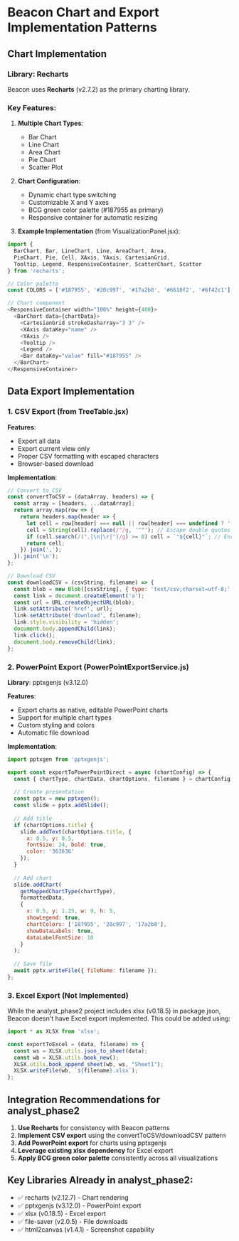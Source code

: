 # Beacon Chart and Export Implementation Patterns

## Chart Implementation

### Library: Recharts
Beacon uses **Recharts** (v2.7.2) as the primary charting library.

### Key Features:
1. **Multiple Chart Types**:
   - Bar Chart
   - Line Chart
   - Area Chart
   - Pie Chart
   - Scatter Plot

2. **Chart Configuration**:
   - Dynamic chart type switching
   - Customizable X and Y axes
   - BCG green color palette (#187955 as primary)
   - Responsive container for automatic resizing

3. **Example Implementation** (from VisualizationPanel.jsx):
```javascript
import { 
  BarChart, Bar, LineChart, Line, AreaChart, Area, 
  PieChart, Pie, Cell, XAxis, YAxis, CartesianGrid, 
  Tooltip, Legend, ResponsiveContainer, ScatterChart, Scatter
} from 'recharts';

// Color palette
const COLORS = ['#187955', '#20c997', '#17a2b8', '#6610f2', '#6f42c1'];

// Chart component
<ResponsiveContainer width="100%" height={400}>
  <BarChart data={chartData}>
    <CartesianGrid strokeDasharray="3 3" />
    <XAxis dataKey="name" />
    <YAxis />
    <Tooltip />
    <Legend />
    <Bar dataKey="value" fill="#187955" />
  </BarChart>
</ResponsiveContainer>
```

## Data Export Implementation

### 1. CSV Export (from TreeTable.jsx)

**Features**:
- Export all data
- Export current view only
- Proper CSV formatting with escaped characters
- Browser-based download

**Implementation**:
```javascript
// Convert to CSV
const convertToCSV = (dataArray, headers) => {
  const array = [headers, ...dataArray];
  return array.map(row => {
    return headers.map(header => {
      let cell = row[header] === null || row[header] === undefined ? '' : row[header];
      cell = String(cell).replace(/"/g, '""'); // Escape double quotes
      if (cell.search(/(",|\n|\r|")/g) >= 0) cell = `"${cell}"`; // Enclose in quotes
      return cell;
    }).join(',');
  }).join('\n');
};

// Download CSV
const downloadCSV = (csvString, filename) => {
  const blob = new Blob([csvString], { type: 'text/csv;charset=utf-8;' });
  const link = document.createElement('a');
  const url = URL.createObjectURL(blob);
  link.setAttribute('href', url);
  link.setAttribute('download', filename);
  link.style.visibility = 'hidden';
  document.body.appendChild(link);
  link.click();
  document.body.removeChild(link);
};
```

### 2. PowerPoint Export (PowerPointExportService.js)

**Library**: pptxgenjs (v3.12.0)

**Features**:
- Export charts as native, editable PowerPoint charts
- Support for multiple chart types
- Custom styling and colors
- Automatic file download

**Implementation**:
```javascript
import pptxgen from 'pptxgenjs';

export const exportToPowerPointDirect = async (chartConfig) => {
  const { chartType, chartData, chartOptions, filename } = chartConfig;
  
  // Create presentation
  const pptx = new pptxgen();
  const slide = pptx.addSlide();
  
  // Add title
  if (chartOptions.title) {
    slide.addText(chartOptions.title, {
      x: 0.5, y: 0.5,
      fontSize: 24, bold: true,
      color: '363636'
    });
  }
  
  // Add chart
  slide.addChart(
    getMappedChartType(chartType),
    formattedData,
    {
      x: 0.5, y: 1.25, w: 9, h: 5,
      showLegend: true,
      chartColors: ['187955', '20c997', '17a2b8'],
      showDataLabels: true,
      dataLabelFontSize: 10
    }
  );
  
  // Save file
  await pptx.writeFile({ fileName: filename });
};
```

### 3. Excel Export (Not Implemented)
While the analyst_phase2 project includes xlsx (v0.18.5) in package.json, Beacon doesn't have Excel export implemented. This could be added using:

```javascript
import * as XLSX from 'xlsx';

const exportToExcel = (data, filename) => {
  const ws = XLSX.utils.json_to_sheet(data);
  const wb = XLSX.utils.book_new();
  XLSX.utils.book_append_sheet(wb, ws, "Sheet1");
  XLSX.writeFile(wb, `${filename}.xlsx`);
};
```

## Integration Recommendations for analyst_phase2

1. **Use Recharts** for consistency with Beacon patterns
2. **Implement CSV export** using the convertToCSV/downloadCSV pattern
3. **Add PowerPoint export** for charts using pptxgenjs
4. **Leverage existing xlsx dependency** for Excel export
5. **Apply BCG green color palette** consistently across all visualizations

## Key Libraries Already in analyst_phase2:
- ✅ recharts (v2.12.7) - Chart rendering
- ✅ pptxgenjs (v3.12.0) - PowerPoint export
- ✅ xlsx (v0.18.5) - Excel export
- ✅ file-saver (v2.0.5) - File downloads
- ✅ html2canvas (v1.4.1) - Screenshot capability